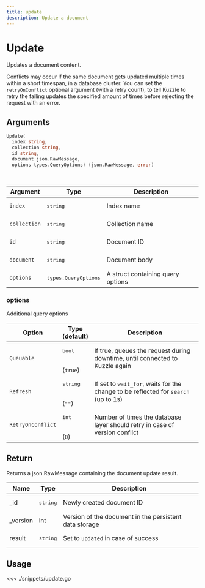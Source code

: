 ```yaml
---
title: update
description: Update a document
---
```


# Update

Updates a document content.

Conflicts may occur if the same document gets updated multiple times within a short timespan, in a database cluster.
You can set the `retryOnConflict` optional argument (with a retry count), to tell Kuzzle to retry the failing updates the specified amount of times before rejecting the request with an error.

## Arguments

```go
Update(
  index string,
  collection string,
  id string,
  document json.RawMessage,
  options types.QueryOptions) (json.RawMessage, error)
```

<br/>

| Argument     | Type                          | Description                       |
| ------------ | ----------------------------- | --------------------------------- |
| `index`      | <pre>string</pre>             | Index name                        |
| `collection` | <pre>string</pre>             | Collection name                   |
| `id`         | <pre>string</pre>             | Document ID                       |
| `document`   | <pre>string</pre>             | Document body                     |
| `options`    | <pre>types.QueryOptions</pre> | A struct containing query options |

### options

Additional query options

| Option            | Type<br/>(default)            | Description                                                                        |
| ----------------- | ----------------------------- | ---------------------------------------------------------------------------------- |
| `Queuable`        | <pre>bool</pre> <br/>(`true`) | If true, queues the request during downtime, until connected to Kuzzle again       |
| `Refresh`         | <pre>string</pre><br/>(`""`)  | If set to `wait_for`, waits for the change to be reflected for `search` (up to 1s) |
| `RetryOnConflict` | <pre>int</pre><br/>(`0`)      | Number of times the database layer should retry in case of version conflict        |

## Return

Returns a json.RawMessage containing the document update result.

| Name      | Type              | Description                                            |
| --------- | ----------------- | ------------------------------------------------------ |
| \_id      | <pre>string</pre> | Newly created document ID                              |
| \_version | int               | Version of the document in the persistent data storage |
| result    | <pre>string</pre> | Set to `updated` in case of success                    |

## Usage

<<< ./snippets/update.go
